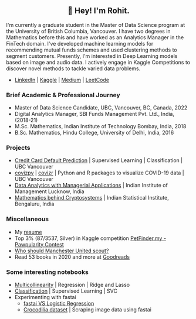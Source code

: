 <h2 align="center">👋 Hey! I'm Rohit.</h2>

I'm currently a graduate student in the Master of Data Science program at the University of British Columbia, Vancouver. I have two degrees in Mathematics before this and have worked as an Analytics Manager in the FinTech domain. I've developed machine learning models for recommending mutual funds schemes and used clustering methods to segment customers. Presently, I'm interested in Deep Learning models based on image and audio data. I actively engage in Kaggle Competitions to discover novel methods to tackle varied data problems. 

- [LinkedIn](https://www.linkedin.com/in/rrrohit/) | [Kaggle](https://www.kaggle.com/rrrohit) | [Medium](https://medium.com/@rrrohit) | [LeetCode](https://leetcode.com/rrrohit/)  

### Brief Academic & Professional Journey
- Master of Data Science Candidate, UBC, Vancouver, BC, Canada, 2022
- Digital Analytics Manager, SBI Funds Management Pvt. Ltd., India, (2018-21)
- M.Sc. Mathematics, Indian Institute of Technology Bombay, India, 2018
- B.Sc. Mathematics, Hindu College, University of Delhi, India, 2016

### Projects
- [Credit Card Default Prediction](https://github.com/rrrohit1/Credit-Card-Default-Prediction) | Supervised Learning | Classification | UBC Vancouver
- [covizpy](https://github.com/rrrohit1/covizpy) | [covizr](https://github.com/rrrohit1/covizr) | Python and R packages to visualize COVID-19 data | UBC Vancouver
- [Data Analytics with Managerial Applications](https://github.com/rrrohit1/analytics-internship-iiml) | Indian Institute of Management Lucknow, India
- [Mathematics behind Cryptosystems](https://github.com/rrrohit1/cryptography-isib) | Indian Statistical Institute, Bengaluru, India

### Miscellaneous

- My [resume](https://github.com/rrrohit1/rrrohit1/blob/main/One-Page-Resume-27-12.pdf)
- Top 3% (87/3537, Silver) in Kaggle competition [PetFinder.my - Pawpularity Contest](https://www.kaggle.com/rrrohit/competitions?tab=completed)
- [Who should Manchester United scout?](https://rrrohit1.github.io/2022-01-22-fifa-preliminary-analysis/)
- Read 53 books in 2020 and more at [Goodreads](https://www.goodreads.com/user/show/24741273-rohit-rawat)

### Some interesting notebooks

- [Multicollinearity](https://www.kaggle.com/rrrohit/regression-ridge-or-lasso-multicollinearity) | Regression | Ridge and Lasso
- [Classification](https://www.kaggle.com/rrrohit/classification-using-svc) | Supervised Learning | SVC 
- Experimenting with fastai
    * [fastai VS Logistic Regression](https://www.kaggle.com/rrrohit/fastai-vs-logistic-regression)
    * [Crocodilia dataset](https://github.com/rrrohit1/crocodilia-dataset) | Scraping image data using fastai
